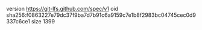 version https://git-lfs.github.com/spec/v1
oid sha256:f0863227e79dc37f9ba7d7b91c6a9159c7e1b8f2983bc04745cec0d9337c6ce1
size 1399

